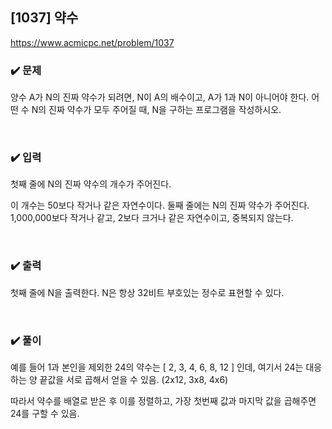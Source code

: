 ## [1037] 약수
https://www.acmicpc.net/problem/1037

### ✔️ 문제
양수 A가 N의 진짜 약수가 되려면, N이 A의 배수이고, A가 1과 N이 아니어야 한다. 어떤 수 N의 진짜 약수가 모두 주어질 때, N을 구하는 프로그램을 작성하시오.

<br/>

### ✔️ 입력
첫째 줄에 N의 진짜 약수의 개수가 주어진다. 

이 개수는 50보다 작거나 같은 자연수이다. 둘째 줄에는 N의 진짜 약수가 주어진다. 1,000,000보다 작거나 같고, 2보다 크거나 같은 자연수이고, 중복되지 않는다.

<br/>

### ✔️ 출력
첫째 줄에 N을 출력한다. N은 항상 32비트 부호있는 정수로 표현할 수 있다.

<br/>

### ✔️ 풀이
예를 들어 1과 본인을 제외한 24의 약수는 [ 2, 3, 4, 6, 8, 12 ] 인데, 여기서 24는 대응하는 양 끝값을 서로 곱해서 얻을 수 있음. (2x12, 3x8, 4x6)

따라서 약수를 배열로 받은 후 이를 정렬하고, 가장 첫번째 값과 마지막 값을 곱해주면 24를 구할 수 있음.
